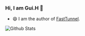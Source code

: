 ### Hi, I am Gui.H 👋

- 😄 I am the author of [FastTunnel](https://github.com/FastTunnel/FastTunnel).

![Github Stats](https://github-readme-stats.vercel.app/api?username=springhgui&show_icons=true)
  
